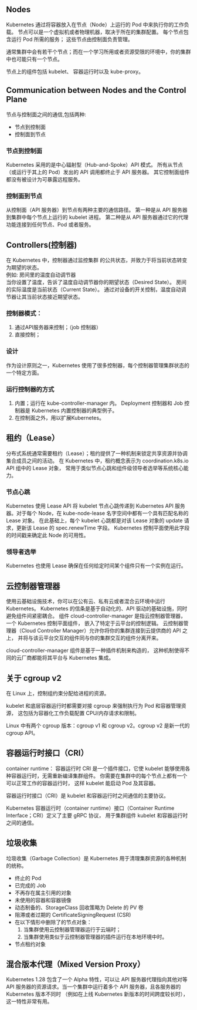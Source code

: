
## Nodes
Kubernetes 通过将容器放入在节点（Node）上运行的 Pod 中来执行你的工作负载。 节点可以是一个虚拟机或者物理机器，取决于所在的集群配置。 每个节点包含运行 Pod 所需的服务； 这些节点由控制面负责管理。

通常集群中会有若干个节点；而在一个学习所用或者资源受限的环境中，你的集群中也可能只有一个节点。

节点上的组件包括 kubelet、 容器运行时以及 kube-proxy。



## Communication between Nodes and the Control Plane

节点与控制面之间的通信,包括两种:
- 节点到控制面
- 控制面到节点

### 节点到控制面
Kubernetes 采用的是中心辐射型（Hub-and-Spoke）API 模式。 所有从节点（或运行于其上的 Pod）发出的 API 调用都终止于 API 服务器。 其它控制面组件都没有被设计为可暴露远程服务。

### 控制面到节点
从控制面（API 服务器）到节点有两种主要的通信路径。 
第一种是从 API 服务器到集群中每个节点上运行的 kubelet 进程。 
第二种是从 API 服务器通过它的代理功能连接到任何节点、Pod 或者服务。

## Controllers(控制器)
在 Kubernetes 中，控制器通过监控集群 的公共状态，并致力于将当前状态转变为期望的状态。   
例如: 房间里的温度自动调节器  
当你设置了温度，告诉了温度自动调节器你的期望状态（Desired State）。 房间的实际温度是当前状态（Current State）。 通过对设备的开关控制，温度自动调节器让其当前状态接近期望状态。

###  控制器模式：
1. 通过API服务器来控制；（job 控制器）
2. 直接控制；

### 设计
作为设计原则之一，Kubernetes 使用了很多控制器，每个控制器管理集群状态的一个特定方面。

### 运行控制器的方式
1. 内置；运行在 kube-controller-manager 内。
    Deployment 控制器和 Job 控制器是 Kubernetes 内置控制器的典型例子。
2. 在控制面之外，用以扩展Kubernetes。

## 租约（Lease）

分布式系统通常需要租约（Lease）；租约提供了一种机制来锁定共享资源并协调集合成员之间的活动。 在 Kubernetes 中，租约概念表示为 coordination.k8s.io API 组中的 Lease 对象， 常用于类似节点心跳和组件级领导者选举等系统核心能力。

### 节点心跳
Kubernetes 使用 Lease API 将 kubelet 节点心跳传递到 Kubernetes API 服务器。对于每个 Node，在 kube-node-lease 名字空间中都有一个具有匹配名称的 Lease 对象。 在此基础上，每个 kubelet 心跳都是对该 Lease 对象的 update 请求，更新该 Lease 的 spec.renewTime 字段。 Kubernetes 控制平面使用此字段的时间戳来确定此 Node 的可用性。
### 领导者选举
Kubernetes 也使用 Lease 确保在任何给定时间某个组件只有一个实例在运行。

## 云控制器管理器
使用云基础设施技术，你可以在公有云、私有云或者混合云环境中运行 Kubernetes。 Kubernetes 的信条是基于自动化的、API 驱动的基础设施，同时避免组件间紧密耦合。
组件 cloud-controller-manager 是指云控制器管理器， 一个 Kubernetes 控制平面组件， 嵌入了特定于云平台的控制逻辑。 云控制器管理器（Cloud Controller Manager）允许你将你的集群连接到云提供商的 API 之上， 并将与该云平台交互的组件同与你的集群交互的组件分离开来。

cloud-controller-manager 组件是基于一种插件机制来构造的， 这种机制使得不同的云厂商都能将其平台与 Kubernetes 集成。

## 关于 cgroup v2
在 Linux 上，控制组约束分配给进程的资源。

kubelet 和底层容器运行时都需要对接 cgroup 来强制执行为 Pod 和容器管理资源， 这包括为容器化工作负载配置 CPU/内存请求和限制。

Linux 中有两个 cgroup 版本：cgroup v1 和 cgroup v2。cgroup v2 是新一代的 cgroup API。

## 容器运行时接口（CRI）

container runtime： 容器运行时
CRI 是一个插件接口，它使 kubelet 能够使用各种容器运行时，无需重新编译集群组件。
你需要在集群中的每个节点上都有一个可以正常工作的容器运行时， 这样 kubelet 能启动 Pod 及其容器。

容器运行时接口（CRI）是 kubelet 和容器运行时之间通信的主要协议。

Kubernetes 容器运行时（container runtime）接口（Container Runtime Interface；CRI）定义了主要 gRPC 协议， 用于集群组件 kubelet 和容器运行时之间的通信。

## 垃圾收集
垃圾收集（Garbage Collection）是 Kubernetes 用于清理集群资源的各种机制的统称。
- 终止的 Pod
- 已完成的 Job
- 不再存在属主引用的对象
- 未使用的容器和容器镜像
- 动态制备的、StorageClass 回收策略为 Delete 的 PV 卷
- 阻滞或者过期的 CertificateSigningRequest (CSR)
- 在以下情形中删除了的节点对象：
    1. 当集群使用云控制器管理器运行于云端时；
    2. 当集群使用类似于云控制器管理器的插件运行在本地环境中时。
- 节点租约对象

## 混合版本代理（Mixed Version Proxy）
Kubernetes 1.28 包含了一个 Alpha 特性，可以让 API 服务器代理指向其他对等 API 服务器的资源请求。当一个集群中运行着多个 API 服务器，且各服务器的 Kubernetes 版本不同时 （例如在上线 Kubernetes 新版本的时间跨度较长时），这一特性非常有用。
